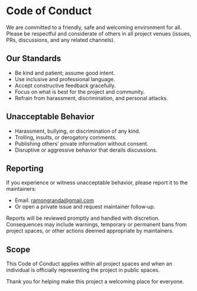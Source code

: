 # Code of Conduct

We are committed to a friendly, safe and welcoming environment for all. Please be respectful and considerate of others in all project venues (issues, PRs, discussions, and any related channels).

## Our Standards

- Be kind and patient; assume good intent.
- Use inclusive and professional language.
- Accept constructive feedback gracefully.
- Focus on what is best for the project and community.
- Refrain from harassment, discrimination, and personal attacks.

## Unacceptable Behavior

- Harassment, bullying, or discrimination of any kind.
- Trolling, insults, or derogatory comments.
- Publishing others’ private information without consent.
- Disruptive or aggressive behavior that derails discussions.

## Reporting

If you experience or witness unacceptable behavior, please report it to the maintainers:

- Email: <ramongranda@gmail.com>
- Or open a private issue and request maintainer follow‑up.

Reports will be reviewed promptly and handled with discretion. Consequences may include warnings, temporary or permanent bans from project spaces, or other actions deemed appropriate by maintainers.

## Scope

This Code of Conduct applies within all project spaces and when an individual is officially representing the project in public spaces.

Thank you for helping make this project a welcoming place for everyone.
